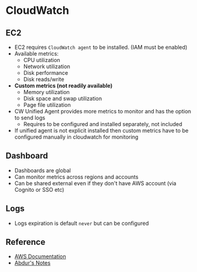 # CloudWatch

## EC2
- EC2 requires `CloudWatch agent` to be installed. (IAM must be enabled)
- Available metrics: 
	- CPU utilization
	- Network utilization
	- Disk performance
	- Disk reads/write
- **Custom metrics (not readily available)**
	- Memory utilization
	- Disk space and swap utilization
	- Page file utilization
- CW Unified Agent provides more metrics to monitor and has the option to send logs 
	- Requires to be configured and installed separately, not included
- If unified agent is not explicit installed then custom metrics have to be configured manually in cloudwatch for monitoring

## Dashboard
- Dashboards are global
- Can monitor metrics across regions and accounts
- Can be shared external even if they don't have AWS account (via Cognito or SSO etc)

## Logs
- Logs expiration is default `never` but can be configured

## Reference
- [AWS Documentation](https://docs.aws.amazon.com/cloudwatch/)
- [Abdur's Notes](https://notes.arkalim.org/notes/aws%20solutions%20architect%20associate/cloudwatch/)

